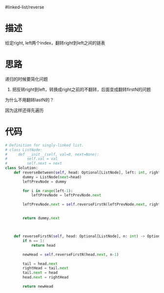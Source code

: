#linked-list/reverse 


# 描述

给定right, left两个index，翻转right到left之间的链表



# 思路

递归的时候要简化问题

1. 把反转right到left，转换成right之前的不翻转，后面变成翻转firstN的问题


为什么不用翻转lastN的？

因为这样还得先遍历


# 代码

```python
# Definition for singly-linked list.
# class ListNode:
#     def __init__(self, val=0, next=None):
#         self.val = val
#         self.next = next
class Solution:
    def reverseBetween(self, head: Optional[ListNode], left: int, right: int) -> Optional[ListNode]:
        dummy = ListNode(next=head)
        leftPrevNode = dummy
      
        for i in range(left-1):
            leftPrevNode = leftPrevNode.next
          
        leftPrevNode.next = self.reverseFirstN(leftPrevNode.next, right-left+1)
      
      
        return dummy.next
      
      
  
    def reverseFirstN(self, head: Optional[ListNode], n: int) -> Optional[ListNode]:
        if n == 1:
            return head
      
        newHead = self.reverseFirstN(head.next, n-1)
      
        tail = head.next
        rightHead = tail.next
        tail.next = head
        head.next = rightHead
      
        return newHead 
      
      
```
